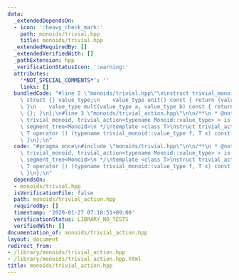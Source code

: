 ```yaml
---
data:
  _extendedDependsOn:
  - icon: ':heavy_check_mark:'
    path: monoids/trivial.hpp
    title: monoids/trivial.hpp
  _extendedRequiredBy: []
  _extendedVerifiedWith: []
  _pathExtension: hpp
  _verificationStatusIcon: ':warning:'
  attributes:
    '*NOT_SPECIAL_COMMENTS*': ''
    links: []
  bundledCode: "#line 2 \"monoids/trivial.hpp\"\n\nstruct trivial_monoid {\n    typedef\
    \ struct {} value_type;\n    value_type unit() const { return (value_type) {};\
    \ }\n    value_type mult(value_type a, value_type b) const { return (value_type)\
    \ {}; }\n};\n#line 3 \"monoids/trivial_action.hpp\"\n\n/**\n * @note lazy_propagation_segment_tree<Monoid,\
    \ trivial_monoid, trivial_action<typename Monoid::value_type> > is the same to\
    \ segment_tree<Monoid>\n */\ntemplate <class T>\nstruct trivial_action {\n   \
    \ T operator () (typename trivial_monoid::value_type f, T x) const { return x;\
    \ }\n};\n"
  code: "#pragma once\n#include \"monoids/trivial.hpp\"\n\n/**\n * @note lazy_propagation_segment_tree<Monoid,\
    \ trivial_monoid, trivial_action<typename Monoid::value_type> > is the same to\
    \ segment_tree<Monoid>\n */\ntemplate <class T>\nstruct trivial_action {\n   \
    \ T operator () (typename trivial_monoid::value_type f, T x) const { return x;\
    \ }\n};\n"
  dependsOn:
  - monoids/trivial.hpp
  isVerificationFile: false
  path: monoids/trivial_action.hpp
  requiredBy: []
  timestamp: '2020-01-27 07:18:51+09:00'
  verificationStatus: LIBRARY_NO_TESTS
  verifiedWith: []
documentation_of: monoids/trivial_action.hpp
layout: document
redirect_from:
- /library/monoids/trivial_action.hpp
- /library/monoids/trivial_action.hpp.html
title: monoids/trivial_action.hpp
---
```


